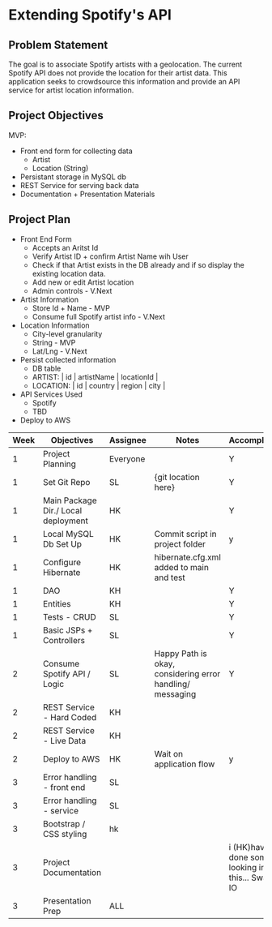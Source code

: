 # Extending Spotify's API

## Problem Statement
The goal is to associate Spotify artists with a geolocation. The current Spotify API does not provide the location for their artist data. This application seeks to crowdsource this information and provide an API service for artist location information.  

## Project Objectives
MVP: 
* Front end form for collecting data
  * Artist
  * Location (String)
* Persistant storage in MySQL db
* REST Service for serving back data
* Documentation + Presentation Materials

## Project Plan
* Front End Form
    * Accepts an Aritst Id
    * Verify Artist ID + confirm Artist Name wih User
    * Check if that Artist exists in the DB already and if so display the existing location data.
    * Add new or edit Artist location
    * Admin controls - V.Next
* Artist Information
    * Store Id + Name - MVP
    * Consume full Spotify artist info - V.Next
* Location Information
    * City-level granularity
    * String - MVP 
    * Lat/Lng - V.Next
* Persist collected information
    * DB table
    * ARTIST:  | id | artistName | locationId |
    * LOCATION:  | id | country | region | city |
* API Services Used
  * Spotify
  * TBD
* Deploy to AWS


| Week | Objectives | Assignee | Notes| Accomplished |
|------|------|-------|------|------|
| 1 | Project Planning |Everyone| | Y |
| 1 | Set Git Repo| SL | {git location here} | Y |
| 1 | Main Package Dir./ Local deployment | HK | | Y |
| 1 | Local MySQL Db Set Up | HK | Commit script in project folder | y|
| 1 | Configure Hibernate | HK | hibernate.cfg.xml added to main and test| |
| 1 | DAO | KH | | Y|
| 1 | Entities | KH | |Y|
| 1 | Tests - CRUD | SL | | Y|
| 1 | Basic JSPs + Controllers | SL | | Y |
| 2 | Consume Spotify API / Logic | SL |Happy Path is okay, considering error handling/ messaging |Y|
| 2 | REST Service - Hard Coded | KH | | |
| 2 | REST Service - Live Data | KH | | |
| 2 | Deploy to AWS | HK | Wait on application flow | y|
| 3 | Error handling - front end | SL | | |
| 3 | Error handling - service | SL | | | 
| 3 | Bootstrap / CSS styling |hk| | |
| 3 | Project Documentation | | | i (HK)have done some looking into this... Swagger IO|
| 3 | Presentation Prep | ALL | | |

